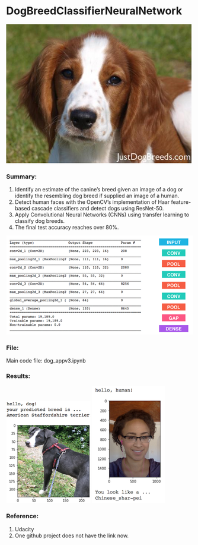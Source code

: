 # DogBreedClassifierNeuralNetwork

![Image of result](https://github.com/ShuangyuandData/DogBreedClassifierNeuralNetwork/blob/master/Welsh_springer_spaniel_08203.jpg)
### Summary: 
1. Identify an estimate of the canine’s breed given an image of a dog or identify the resembling dog breed if supplied an image of a human.
2. Detect human faces with the OpenCV’s implementation of Haar feature-based cascade classifiers and detect dogs using ResNet-50.
3. Apply Convolutional Neural Networks (CNNs) using transfer learning to classify dog breeds.
4. The final test accuracy reaches over 80%.

![Image of result](https://github.com/ShuangyuandData/DogBreedClassifierNeuralNetwork/blob/master/sample_cnn.png)

### File:
Main code file: dog_appv3.ipynb

### Results:
![Image of result](https://github.com/ShuangyuandData/DogBreedClassifierNeuralNetwork/blob/master/sample_dog_output.png)
![Image of result](https://github.com/ShuangyuandData/DogBreedClassifierNeuralNetwork/blob/master/sample_human_output.png)

### Reference:
1. Udacity
2. One github project does not have the link now.
